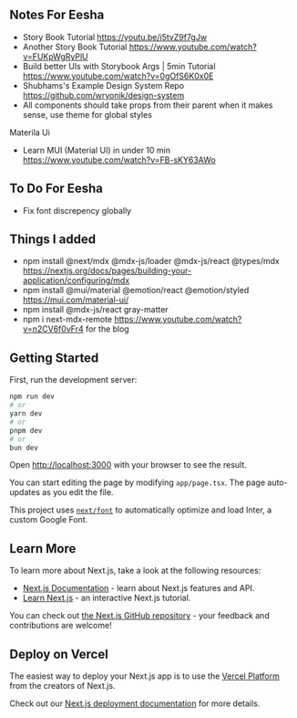 ## Notes For Eesha  

- Story Book Tutorial https://youtu.be/i5tvZ9f7gJw  
- Another Story Book Tutorial https://www.youtube.com/watch?v=FUKpWgRyPlU  
- Build better UIs with Storybook Args | 5min Tutorial https://www.youtube.com/watch?v=0gOfS6K0x0E
- Shubhams's Example Design System Repo https://github.com/wryonik/design-system  
- All components should take props from their parent when it makes sense, use theme for global styles


Materila Ui  
-  Learn MUI (Material UI) in under 10 min https://www.youtube.com/watch?v=FB-sKY63AWo

## To Do For Eesha
- Fix font discrepency globally  


## Things I added  
- npm install @next/mdx @mdx-js/loader @mdx-js/react @types/mdx         https://nextjs.org/docs/pages/building-your-application/configuring/mdx 
- npm install @mui/material @emotion/react @emotion/styled              https://mui.com/material-ui/   
- npm install @mdx-js/react gray-matter   
- npm i next-mdx-remote         https://www.youtube.com/watch?v=n2CV6f0vFr4  for the blog



## Getting Started

First, run the development server:

```bash
npm run dev
# or
yarn dev
# or
pnpm dev
# or
bun dev
```

Open [http://localhost:3000](http://localhost:3000) with your browser to see the result.

You can start editing the page by modifying `app/page.tsx`. The page auto-updates as you edit the file.

This project uses [`next/font`](https://nextjs.org/docs/basic-features/font-optimization) to automatically optimize and load Inter, a custom Google Font.

## Learn More

To learn more about Next.js, take a look at the following resources:

- [Next.js Documentation](https://nextjs.org/docs) - learn about Next.js features and API.
- [Learn Next.js](https://nextjs.org/learn) - an interactive Next.js tutorial.

You can check out [the Next.js GitHub repository](https://github.com/vercel/next.js/) - your feedback and contributions are welcome!

## Deploy on Vercel

The easiest way to deploy your Next.js app is to use the [Vercel Platform](https://vercel.com/new?utm_medium=default-template&filter=next.js&utm_source=create-next-app&utm_campaign=create-next-app-readme) from the creators of Next.js.

Check out our [Next.js deployment documentation](https://nextjs.org/docs/deployment) for more details.
